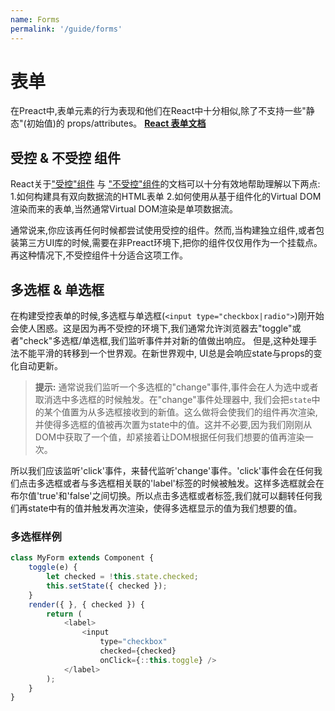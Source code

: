 ```yaml
---
name: Forms
permalink: '/guide/forms'
---
```


# 表单

在Preact中,表单元素的行为表现和他们在React中十分相似,除了不支持一些"静态"(初始值)的 props/attributes。
**[React 表单文档](https://facebook.github.io/react/docs/forms.html)**


## 受控 & 不受控 组件

React关于["受控"组件](https://facebook.github.io/react/docs/forms.html#controlled-components) 与 ["不受控"组件](https://facebook.github.io/react/docs/forms.html#uncontrolled-components)的文档可以十分有效地帮助理解以下两点:
1.如何构建具有双向数据流的HTML表单
2.如何使用从基于组件化的Virtual DOM渲染而来的表单,当然通常Virtual DOM渲染是单项数据流。

通常说来,你应该再任何时候都尝试使用受控的组件。然而,当构建独立组件,或者包装第三方UI库的时候,需要在非Preact环境下,把你的组件仅仅用作为一个挂载点。再这种情况下,不受控组件十分适合这项工作。



## 多选框 & 单选框

在构建受控表单的时候,多选框与单选框(`<input type="checkbox|radio">`)刚开始会使人困惑。这是因为再不受控的环境下,我们通常允许浏览器去"toggle"或者"check"多选框/单选框,我们监听事件并对新的值做出响应。 但是,这种处理手法不能平滑的转移到一个世界观。在新世界观中, UI总是会响应state与props的变化自动更新。

> **提示:** 通常说我们监听一个多选框的"change"事件,事件会在人为选中或者取消选中多选框的时候触发。在"change"事件处理器中, 我们会把`state`中的某个值置为从多选框接收到的新值。这么做将会使我们的组件再次渲染,并使得多选框的值被再次置为state中的值。这并不必要,因为我们刚刚从DOM中获取了一个值，却紧接着让DOM根据任何我们想要的值再渲染一次。


所以我们应该监听'click'事件，来替代监听'change'事件。'click'事件会在任何我们点击多选框或者与多选框相关联的'label'标签的时候被触发。这样多选框就会在布尔值'true'和'false'之间切换。所以点击多选框或者标签,我们就可以翻转任何我们再state中有的值并触发再次渲染，使得多选框显示的值为我们想要的值。

### 多选框样例

```js
class MyForm extends Component {
    toggle(e) {
        let checked = !this.state.checked;
        this.setState({ checked });
    }
    render({ }, { checked }) {
        return (
            <label>
                <input
                    type="checkbox"
                    checked={checked}
                    onClick={::this.toggle} />
            </label>
        );
    }
}
```
